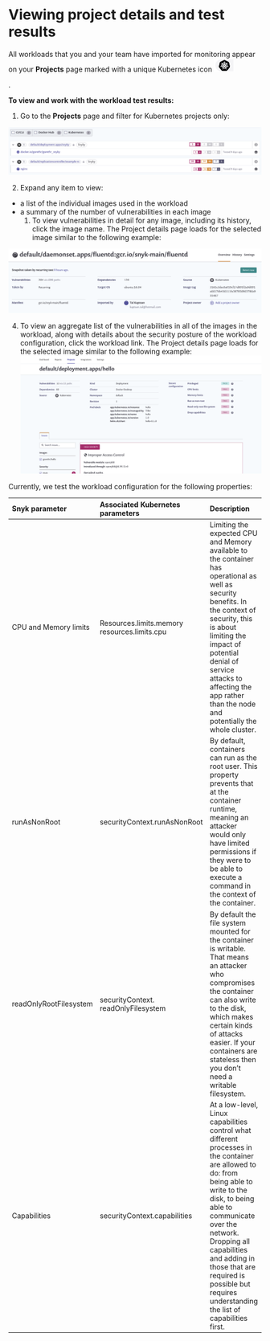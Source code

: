 # Viewing project details and test results

All workloads that you and your team have imported for monitoring appear on your **Projects** page marked with a unique Kubernetes icon ![image4.png](../../../.gitbook/assets/uuid-24e0b69a-01c3-9434-9dac-9b44864bd269-en.png)

.

**To view and work with the workload test results:**

1. Go to the **Projects** page and filter for Kubernetes projects only:

![image5.png](../../../.gitbook/assets/uuid-08d7978e-0c64-a8c2-c289-402534ebec42-en.png)

 2. Expand any item to view:

* a list of the individual images used in the workload
* a summary of the number of vulnerabilities in each image
  1. To view vulnerabilities in detail for any image, including its history, click the image name. The Project details page loads for the selected image similar to the following example:

![image6.png](../../../.gitbook/assets/uuid-3236e448-b837-bd37-9579-5258c9f0db22-en.png)

 4. To view an aggregate list of the vulnerabilities in all of the images in the workload, along with details about the security posture of the workload configuration, click the workload link. The Project details page loads for the selected image similar to the following example:![image7.png](../../../.gitbook/assets/uuid-79e06589-b59c-4bad-30e4-56c0e15607e0-en.png)

 Currently, we test the workload configuration for the following properties:

| **Snyk parameter** | **Associated Kubernetes parameters** | **Description** |
| :--- | :--- | :--- |
| CPU and Memory limits | Resources.limits.memory resources.limits.cpu | Limiting the expected CPU and Memory available to the container has operational as well as security benefits. In the context of security, this is about limiting the impact of potential denial of service attacks to affecting the app rather than the node and potentially the whole cluster. |
| runAsNonRoot | securityContext.runAsNonRoot | By default, containers can run as the root user. This property prevents that at the container runtime, meaning an attacker would only have limited permissions if they were to be able to execute a command in the context of the container. |
| readOnlyRootFilesystem | securityContext. readOnlyFilesystem | By default the file system mounted for the container is writable. That means an attacker who compromises the container can also write to the disk, which makes certain kinds of attacks easier. If your containers are stateless then you don’t need a writable filesystem. |
| Capabilities | securityContext.capabilities | At a low-level, Linux capabilities control what different processes in the container are allowed to do: from being able to write to the disk, to being able to communicate over the network. Dropping all capabilities and adding in those that are required is possible but requires understanding the list of capabilities first. |

